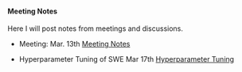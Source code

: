 #### Meeting Notes

Here I will post notes from meetings and discussions. 

- Meeting: Mar. 13th
  [Meeting Notes](docs/13032025.pdf)

- Hyperparameter Tuning of SWE Mar 17th
  [Hyperparameter Tuning](docs/Hyperparameter_Tuning_SWE.md)
